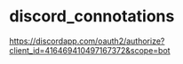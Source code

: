 # discord_connotations

https://discordapp.com/oauth2/authorize?client_id=416469410497167372&scope=bot
